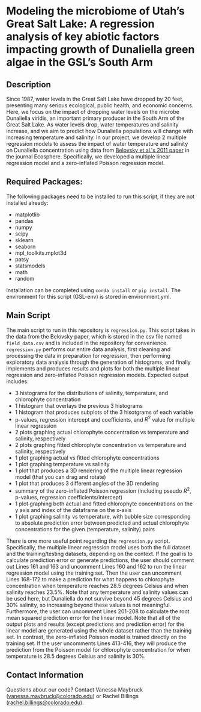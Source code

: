 # Modeling the microbiome of Utah’s Great Salt Lake: A regression analysis of key abiotic factors impacting growth of Dunaliella green algae in the GSL’s South Arm

## Description
Since 1987, water levels in the Great Salt Lake have dropped by 20 feet, presenting many serious ecological, public health, and economic concerns. Here, we focus on the impact of dropping water levels on
the microbe Dunaliella viridis, an important primary producer in the South Arm of the Great Salt Lake. As water levels drop, water temperatures and salinity increase, and we aim to predict how Dunaliella
populations will change with increasing temperature and salinity. In our project, we develop 2 multiple regression models to assess the impact of water temperature and salinity on Dunaliella concentration
using data from [Belovsky et al.'s 2011 paper](https://esajournals.onlinelibrary.wiley.com/doi/full/10.1890/ES10-00091.1) in the journal Ecosphere. Specifically, we developed a multiple linear regression model and a zero-inflated Poisson regression model.

## Required Packages:
The following packages need to be installed to run this script, if they are not installed already:
- matplotlib
- pandas
- numpy
- scipy
- sklearn
- seaborn
- mpl_toolkits.mplot3d
- patsy
- statsmodels
- math
- random

Installation can be completed using ``conda install`` or ``pip install``. The environment for this script (GSL-env) is stored in environment.yml.

## Main Script
The main script to run in this repository is ``regression.py``. This script takes in the data from the Belovsky paper, which is stored in the csv file named ``field_data.csv`` and is included in the repository
for convenience. ``regression.py`` performs our entire data analysis, first cleaning and processing the data in preparation for regression, then performing exploratory data analysis through the generation of
histograms, and finally implements and produces results and plots for both the multiple linear regression and zero-inflated Poisson regression models. Expected output includes:
- 3 histograms for the distributions of salinity, temperature, and chlorophyte concentration
- 1 histogram that overlays the previous 3 histograms 
- 1 histogram that produces subplots of the 3 hisotgrams of each variable
- p-values, regression intercept and coefficients, and $R^2$ value for multiple linear regression
- 2 plots graphing actual chlorophyte concentration vs temperature and salinity, respectively
- 2 plots graphing fitted chlorophyte concentration vs temperature and salinity, respectively
- 1 plot graphing actual vs fitted chlorophyte concentrations
- 1 plot graphing temperature vs salinity
- 1 plot that produces a 3D rendering of the multiple linear regression model (that you can drag and rotate)
- 1 plot that produces 3 different angles of the 3D rendering
- summary of the zero-inflated Poisson regression (including pseudo $R^2$, p-values, regression coefficients/intercept)
- 1 plot graphing both actual and fitted chlorophyte concentrations on the y axis and index of the dataframe on the x-axis
- 1 plot graphing salinity vs temperature, with bubble size corresponding to absolute prediction error between predicted and actual chlorophyte concentrations for the given (temperature, salinity) pairs

There is one more useful point regarding the ``regression.py`` script. Specifically, the multiple linear regression model uses both the full dataset and the training/testing datasets, depending on the context. 
If the goal is to calculate prediction error or generate predictions, the user should comment out Lines 161 and 163 and uncomment Lines 160 and 162 to run the linear regression model using the training set.
Then the user can uncomment Lines 168-172 to make a prediction for what happens to chlorophyte concentration when temperature reaches 28.5 degrees Celsius and when salinity reaches 23.5%. Note that any temperature and salinity values can
be used here, but Dunaliella do not survive beyond 45 degrees Celsius and 30% salinity, so increasing beyond these values is not meaningful. Furthermore, the user can uncomment Lines 201-208 to calculate the 
root mean squared prediction error for the linear model. Note that all of the output plots and results (except predictions and prediction error) for the linear model are generated using the whole dataset
rather than the training set. In contrast, the zero-inflated Poisson model is trained directly on the training set. If the user uncomments Lines 413-416, they will produce the prediction from the Poisson model
for chlorophyte concentration for when temperature is 28.5 degrees Celsius and salinity is 30%.

## Contact Information
Questions about our code? Contact Vanessa Maybruck (vanessa.maybruck@colorado.edu) or Rachel Billings (rachel.billings@colorado.edu).

